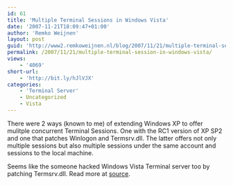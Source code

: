 ```yaml
---
id: 61
title: 'Multiple Terminal Sessions in Windows Vista'
date: '2007-11-21T18:09:47+01:00'
author: 'Remko Weijnen'
layout: post
guid: 'http://www2.remkoweijnen.nl/blog/2007/11/21/multiple-terminal-session-in-windows-vista/'
permalink: /2007/11/21/multiple-terminal-session-in-windows-vista/
views:
    - '4069'
short-url:
    - 'http://bit.ly/hJlVJX'
categories:
    - 'Terminal Server'
    - Uncategorized
    - Vista
---
```


There were 2 ways (known to me) of extending Windows XP to offer mulitple concurrent Terminal Sessions. One with the RC1 version of XP SP2 and one that patches Winlogon and Termsrv.dll. The latter offers not only multiple sessions but also multiple sessions under the same account and sessions to the local machine.

Seems like the someone hacked Windows Vista Terminal server too by patching Termsrv.dll. Read more at [source](http://www.missingremote.com/index.php?option=com_content&task=view&id=1220&Itemid=224).